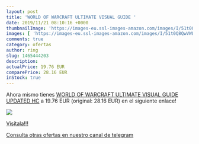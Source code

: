 ```yaml
---
layout: post
title: 'WORLD OF WARCRAFT ULTIMATE VISUAL GUIDE '
date: 2019/11/21 08:10:16 +0000
thumbnailImage: 'https://images-eu.ssl-images-amazon.com/images/I/51t0Q8QwVWL._SL200_.jpg'
images: [ 'https://images-eu.ssl-images-amazon.com/images/I/51t0Q8QwVWL._SL200_.jpg' ]
comments: true
category: ofertas
author: ring
slug: 1465444203
description:
actualPrice: 19.76 EUR
comparePrice: 28.16 EUR
inStock: true
---
```


Ahora mismo tienes [WORLD OF WARCRAFT ULTIMATE VISUAL GUIDE UPDATED HC](https://www.amazon.com/dp/1465444203/?tag=redken08-20) a 19.76 EUR (original: 28.16 EUR) en el siguiente enlace!

[![](https://images-eu.ssl-images-amazon.com/images/I/51t0Q8QwVWL._SL200_.jpg)](https://www.amazon.com/dp/1465444203/?tag=redken08-20)

[Visítala!!!](https://www.amazon.com/dp/1465444203/?tag=redken08-20)

[Consulta otras ofertas en nuestro canal de telegram](https://t.me/s/ofertas25)
